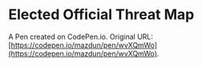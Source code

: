 # Elected Official Threat Map

A Pen created on CodePen.io. Original URL: [https://codepen.io/mazdun/pen/wvXQmWo](https://codepen.io/mazdun/pen/wvXQmWo).


